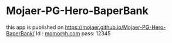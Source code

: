 # Mojaer-PG-Hero-BaperBank
this app is published on https://mojaer.github.io/Mojaer-PG-Hero-BaperBank/
Id : momo@h.com
pass: 12345
